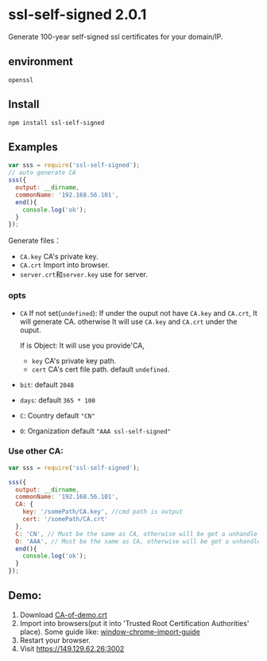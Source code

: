 # ssl-self-signed 2.0.1
Generate 100-year self-signed ssl certificates for your domain/IP.
## environment
`openssl`
## Install
`npm install ssl-self-signed`
## Examples
```js
var sss = require('ssl-self-signed');
// auto generate CA
sss({
  output: __dirname, 
  commonName: '192.168.56.101',
  end(){
    console.log('ok');
  }
});
```
Generate files：
- `CA.key` CA's private key.
- `CA.crt` Import into browser.
- `server.crt`和`server.key` use for server.

### opts
- `CA` If not set(`undefined`): If under the ouput not have `CA.key` and `CA.crt`, It will generate CA. otherwise It will use `CA.key` and `CA.crt` under the ouput.
  
  If is Object: It will use you provide'CA,
  - `key` CA's private key path.
  - `cert` CA's cert file path.
  default `undefined`.
- `bit`: default `2048`
- `days`: default `365 * 100`
- `C`: Country default `"CN"`
- `O`: Organization default `"AAA ssl-self-signed"`


### Use other CA:
```js
var sss = require('ssl-self-signed');

sss({
  output: __dirname,
  commonName: '192.168.56.101',
  CA: {
    key: '/somePath/CA.key', //cmd path is output
    cert: '/somePath/CA.crt'
  },
  C: 'CN', // Must be the same as CA, otherwise will be get a unhandle error.
  O: 'AAA', // Must be the same as CA, otherwise will be get a unhandle error.
  end(){
    console.log('ok');
  }
});
```
## Demo:
1. Download [CA-of-demo.crt](https://raw.githubusercontent.com/linux-remote/ssl-self-signed/master/CA-of-demo.crt)
2. Import into browsers(put it into 'Trusted Root Certification Authorities' place). Some guide like: [window-chrome-import-guide](win-chrome-import-guide.md)
3. Restart your browser.
4. Visit https://149.129.62.26:3002

